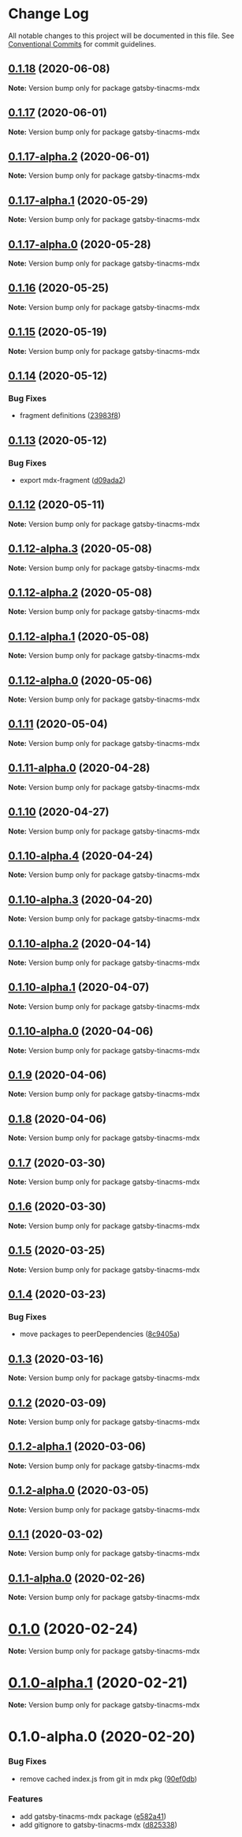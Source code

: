 # Change Log

All notable changes to this project will be documented in this file.
See [Conventional Commits](https://conventionalcommits.org) for commit guidelines.

## [0.1.18](https://github.com/tinacms/tinacms/compare/gatsby-tinacms-mdx@0.1.17...gatsby-tinacms-mdx@0.1.18) (2020-06-08)

**Note:** Version bump only for package gatsby-tinacms-mdx





## [0.1.17](https://github.com/tinacms/tinacms/compare/gatsby-tinacms-mdx@0.1.17-alpha.2...gatsby-tinacms-mdx@0.1.17) (2020-06-01)

**Note:** Version bump only for package gatsby-tinacms-mdx





## [0.1.17-alpha.2](https://github.com/tinacms/tinacms/compare/gatsby-tinacms-mdx@0.1.17-alpha.1...gatsby-tinacms-mdx@0.1.17-alpha.2) (2020-06-01)

**Note:** Version bump only for package gatsby-tinacms-mdx





## [0.1.17-alpha.1](https://github.com/tinacms/tinacms/compare/gatsby-tinacms-mdx@0.1.17-alpha.0...gatsby-tinacms-mdx@0.1.17-alpha.1) (2020-05-29)

**Note:** Version bump only for package gatsby-tinacms-mdx





## [0.1.17-alpha.0](https://github.com/tinacms/tinacms/compare/gatsby-tinacms-mdx@0.1.16...gatsby-tinacms-mdx@0.1.17-alpha.0) (2020-05-28)

**Note:** Version bump only for package gatsby-tinacms-mdx





## [0.1.16](https://github.com/tinacms/tinacms/compare/gatsby-tinacms-mdx@0.1.15...gatsby-tinacms-mdx@0.1.16) (2020-05-25)

**Note:** Version bump only for package gatsby-tinacms-mdx





## [0.1.15](https://github.com/tinacms/tinacms/compare/gatsby-tinacms-mdx@0.1.14...gatsby-tinacms-mdx@0.1.15) (2020-05-19)

**Note:** Version bump only for package gatsby-tinacms-mdx





## [0.1.14](https://github.com/tinacms/tinacms/compare/gatsby-tinacms-mdx@0.1.13...gatsby-tinacms-mdx@0.1.14) (2020-05-12)


### Bug Fixes

* fragment definitions ([23983f8](https://github.com/tinacms/tinacms/commit/23983f8))





## [0.1.13](https://github.com/tinacms/tinacms/compare/gatsby-tinacms-mdx@0.1.12...gatsby-tinacms-mdx@0.1.13) (2020-05-12)


### Bug Fixes

* export mdx-fragment ([d09ada2](https://github.com/tinacms/tinacms/commit/d09ada2))





## [0.1.12](https://github.com/tinacms/tinacms/compare/gatsby-tinacms-mdx@0.1.12-alpha.3...gatsby-tinacms-mdx@0.1.12) (2020-05-11)

**Note:** Version bump only for package gatsby-tinacms-mdx





## [0.1.12-alpha.3](https://github.com/tinacms/tinacms/compare/gatsby-tinacms-mdx@0.1.12-alpha.2...gatsby-tinacms-mdx@0.1.12-alpha.3) (2020-05-08)

**Note:** Version bump only for package gatsby-tinacms-mdx





## [0.1.12-alpha.2](https://github.com/tinacms/tinacms/compare/gatsby-tinacms-mdx@0.1.12-alpha.1...gatsby-tinacms-mdx@0.1.12-alpha.2) (2020-05-08)

**Note:** Version bump only for package gatsby-tinacms-mdx





## [0.1.12-alpha.1](https://github.com/tinacms/tinacms/compare/gatsby-tinacms-mdx@0.1.12-alpha.0...gatsby-tinacms-mdx@0.1.12-alpha.1) (2020-05-08)

**Note:** Version bump only for package gatsby-tinacms-mdx





## [0.1.12-alpha.0](https://github.com/tinacms/tinacms/compare/gatsby-tinacms-mdx@0.1.11...gatsby-tinacms-mdx@0.1.12-alpha.0) (2020-05-06)

**Note:** Version bump only for package gatsby-tinacms-mdx





## [0.1.11](https://github.com/tinacms/tinacms/compare/gatsby-tinacms-mdx@0.1.11-alpha.0...gatsby-tinacms-mdx@0.1.11) (2020-05-04)

**Note:** Version bump only for package gatsby-tinacms-mdx





## [0.1.11-alpha.0](https://github.com/tinacms/tinacms/compare/gatsby-tinacms-mdx@0.1.10...gatsby-tinacms-mdx@0.1.11-alpha.0) (2020-04-28)

**Note:** Version bump only for package gatsby-tinacms-mdx





## [0.1.10](https://github.com/tinacms/tinacms/compare/gatsby-tinacms-mdx@0.1.10-alpha.4...gatsby-tinacms-mdx@0.1.10) (2020-04-27)

**Note:** Version bump only for package gatsby-tinacms-mdx





## [0.1.10-alpha.4](https://github.com/tinacms/tinacms/compare/gatsby-tinacms-mdx@0.1.10-alpha.3...gatsby-tinacms-mdx@0.1.10-alpha.4) (2020-04-24)

**Note:** Version bump only for package gatsby-tinacms-mdx





## [0.1.10-alpha.3](https://github.com/tinacms/tinacms/compare/gatsby-tinacms-mdx@0.1.10-alpha.2...gatsby-tinacms-mdx@0.1.10-alpha.3) (2020-04-20)

**Note:** Version bump only for package gatsby-tinacms-mdx





## [0.1.10-alpha.2](https://github.com/tinacms/tinacms/compare/gatsby-tinacms-mdx@0.1.10-alpha.1...gatsby-tinacms-mdx@0.1.10-alpha.2) (2020-04-14)

**Note:** Version bump only for package gatsby-tinacms-mdx





## [0.1.10-alpha.1](https://github.com/tinacms/tinacms/compare/gatsby-tinacms-mdx@0.1.10-alpha.0...gatsby-tinacms-mdx@0.1.10-alpha.1) (2020-04-07)

**Note:** Version bump only for package gatsby-tinacms-mdx





## [0.1.10-alpha.0](https://github.com/tinacms/tinacms/compare/gatsby-tinacms-mdx@0.1.9...gatsby-tinacms-mdx@0.1.10-alpha.0) (2020-04-06)

**Note:** Version bump only for package gatsby-tinacms-mdx





## [0.1.9](https://github.com/tinacms/tinacms/compare/gatsby-tinacms-mdx@0.1.8...gatsby-tinacms-mdx@0.1.9) (2020-04-06)

**Note:** Version bump only for package gatsby-tinacms-mdx





## [0.1.8](https://github.com/tinacms/tinacms/compare/gatsby-tinacms-mdx@0.1.7...gatsby-tinacms-mdx@0.1.8) (2020-04-06)

**Note:** Version bump only for package gatsby-tinacms-mdx





## [0.1.7](https://github.com/tinacms/tinacms/compare/gatsby-tinacms-mdx@0.1.6...gatsby-tinacms-mdx@0.1.7) (2020-03-30)

**Note:** Version bump only for package gatsby-tinacms-mdx





## [0.1.6](https://github.com/tinacms/tinacms/compare/gatsby-tinacms-mdx@0.1.5...gatsby-tinacms-mdx@0.1.6) (2020-03-30)

**Note:** Version bump only for package gatsby-tinacms-mdx





## [0.1.5](https://github.com/tinacms/tinacms/compare/gatsby-tinacms-mdx@0.1.4...gatsby-tinacms-mdx@0.1.5) (2020-03-25)

**Note:** Version bump only for package gatsby-tinacms-mdx





## [0.1.4](https://github.com/tinacms/tinacms/compare/gatsby-tinacms-mdx@0.1.3...gatsby-tinacms-mdx@0.1.4) (2020-03-23)


### Bug Fixes

* move packages to peerDependencies ([8c9405a](https://github.com/tinacms/tinacms/commit/8c9405a))





## [0.1.3](https://github.com/tinacms/tinacms/compare/gatsby-tinacms-mdx@0.1.2...gatsby-tinacms-mdx@0.1.3) (2020-03-16)

**Note:** Version bump only for package gatsby-tinacms-mdx





## [0.1.2](https://github.com/tinacms/tinacms/compare/gatsby-tinacms-mdx@0.1.2-alpha.1...gatsby-tinacms-mdx@0.1.2) (2020-03-09)

**Note:** Version bump only for package gatsby-tinacms-mdx

## [0.1.2-alpha.1](https://github.com/tinacms/tinacms/compare/gatsby-tinacms-mdx@0.1.2-alpha.0...gatsby-tinacms-mdx@0.1.2-alpha.1) (2020-03-06)

**Note:** Version bump only for package gatsby-tinacms-mdx

## [0.1.2-alpha.0](https://github.com/tinacms/tinacms/compare/gatsby-tinacms-mdx@0.1.1-alpha.0...gatsby-tinacms-mdx@0.1.2-alpha.0) (2020-03-05)

**Note:** Version bump only for package gatsby-tinacms-mdx

## [0.1.1](https://github.com/tinacms/tinacms/compare/gatsby-tinacms-mdx@0.1.1-alpha.0...gatsby-tinacms-mdx@0.1.1) (2020-03-02)

**Note:** Version bump only for package gatsby-tinacms-mdx

## [0.1.1-alpha.0](https://github.com/tinacms/tinacms/compare/gatsby-tinacms-mdx@0.1.0...gatsby-tinacms-mdx@0.1.1-alpha.0) (2020-02-26)

**Note:** Version bump only for package gatsby-tinacms-mdx

# [0.1.0](https://github.com/tinacms/tinacms/compare/gatsby-tinacms-mdx@0.1.0-alpha.1...gatsby-tinacms-mdx@0.1.0) (2020-02-24)

**Note:** Version bump only for package gatsby-tinacms-mdx

# [0.1.0-alpha.1](https://github.com/tinacms/tinacms/compare/gatsby-tinacms-mdx@0.1.0-alpha.0...gatsby-tinacms-mdx@0.1.0-alpha.1) (2020-02-21)

**Note:** Version bump only for package gatsby-tinacms-mdx

# 0.1.0-alpha.0 (2020-02-20)

### Bug Fixes

- remove cached index.js from git in mdx pkg ([90ef0db](https://github.com/tinacms/tinacms/commit/90ef0db))

### Features

- add gatsby-tinacms-mdx package ([e582a41](https://github.com/tinacms/tinacms/commit/e582a41))
- add gitignore to gatsby-tinacms-mdx ([d825338](https://github.com/tinacms/tinacms/commit/d825338))
